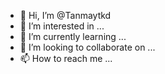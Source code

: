 - 👋 Hi, I’m @Tanmaytkd
- 👀 I’m interested in ...
- 🌱 I’m currently learning ...
- 💞️ I’m looking to collaborate on ...
- 📫 How to reach me ...

<!---
Tanmaytkd/Tanmaytkd is a ✨ special ✨ repository because its `README.md` (this file) appears on your GitHub profile.
You can click the Preview link to take a look at your changes.
--->
